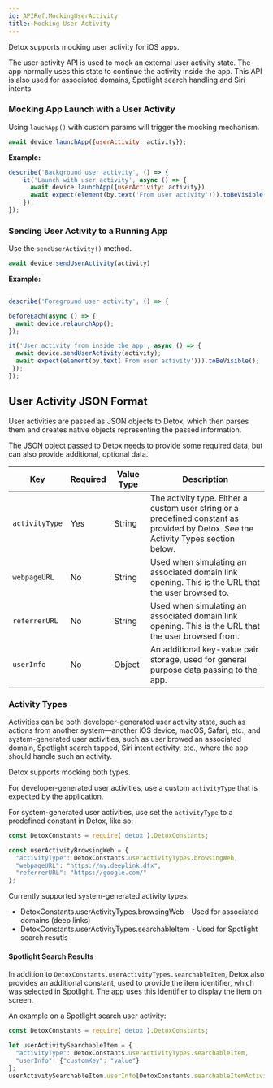 ```yaml
---
id: APIRef.MockingUserActivity
title: Mocking User Activity
---
```


Detox supports mocking user activity for iOS apps.

The user activity API is used to mock an external user activity state. The app normally uses this state to continue the activity inside the app. This API is also used for associated domains, Spotlight search handling and Siri intents.

### Mocking App Launch with a User Activity

Using `lauchApp()` with custom params will trigger the mocking mechanism.

```js
await device.launchApp({userActivity: activity});
```
**Example:**

```js
describe('Background user activity', () => {
	it('Launch with user activity', async () => {
	  await device.launchApp({userActivity: activity})
	  await expect(element(by.text('From user activity'))).toBeVisible();
	});
});
```

### Sending User Activity to a Running App

Use the `sendUserActivity()` method.

```js
await device.sendUserActivity(activity)
```

**Example:**
 
```js
 
describe('Foreground user activity', () => {

beforeEach(async () => {
  await device.relaunchApp();
});

it('User activity from inside the app', async () => {
  await device.sendUserActivity(activity);
  await expect(element(by.text('From user activity'))).toBeVisible();
 });
});
```

## User Activity JSON Format


User activities are passed as JSON objects to Detox, which then parses them and creates native objects representing the passed information.

The JSON object passed to Detox needs to provide some required data, but can also provide additional, optional data.

<!--- Use http://www.tablesgenerator.com/markdown_tables to edit these tables. --->

| Key            | Required | Value Type | Description                                                                                                                         |
|----------------|----------|------------|-------------------------------------------------------------------------------------------------------------------------------------|
| `activityType` | Yes      | String     | The activity type. Either a custom user string or a predefined constant as provided by Detox. See the Activity Types section below. |
| `webpageURL`   | No       | String     | Used when simulating an associated domain link opening. This is the URL that the user browsed to.                                   |
| `referrerURL`  | No       | String     | Used when simulating an associated domain link opening. This is the URL that the user browsed from.                                 |
| `userInfo`     | No       | Object     | An additional key-value pair storage, used for general purpose data passing to the app.                                             |

### Activity Types

Activities can be both developer-generated user activity state, such as actions from another system—another iOS device, macOS, Safari, etc., and system-generated user activities, such as user browed an associated domain, Spotlight search tapped, Siri intent activity, etc.,  where the app should handle such an activity.

Detox supports mocking both types.

For developer-generated user activities, use a custom `activityType` that is expected by the application.

For system-generated user activities, use set the `activityType` to a predefined constant in Detox, like so:

```js
const DetoxConstants = require('detox').DetoxConstants;

const userActivityBrowsingWeb = {
  "activityType": DetoxConstants.userActivityTypes.browsingWeb,
  "webpageURL": "https://my.deeplink.dtx",
  "referrerURL": "https://google.com/"
};
```

Currently supported system-generated activity types:

* DetoxConstants.userActivityTypes.browsingWeb - Used for associated domains (deep links)
* DetoxConstants.userActivityTypes.searchableItem - Used for Spotlight search resutls 

#### Spotlight Search Results

In addition to `DetoxConstants.userActivityTypes.searchableItem`, Detox also provides an additional constant, used to provide the item identifier, which was selected in Spotlight. The app uses this identifier to display the item on screen.

An example on a Spotlight search user activity:

```js
const DetoxConstants = require('detox').DetoxConstants;

let userActivitySearchableItem = {
  "activityType": DetoxConstants.userActivityTypes.searchableItem,
  "userInfo": {"customKey": "value"}
};
userActivitySearchableItem.userInfo[DetoxConstants.searchableItemActivityIdentifier] = "com.test.itemId"
```
